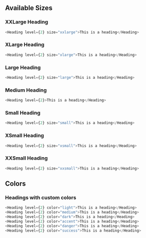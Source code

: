 ## Available Sizes
### XXLarge Heading
```js
<Heading level={2} size="xxlarge">This is a heading</Heading>
```

### XLarge Heading
```js
<Heading level={2} size="xlarge">This is a heading</Heading>
```

### Large Heading
```js
<Heading level={2} size="large">This is a heading</Heading>
```

### Medium Heading
```js
<Heading level={2}>This is a heading</Heading>
```

### Small Heading
```js
<Heading level={2} size="small">This is a heading</Heading>
```

### XSmall Heading
```js
<Heading level={2} size="xsmall">This is a heading</Heading>
```

### XXSmall Heading
```js
<Heading level={2} size="xxsmall">This is a heading</Heading>
```

## Colors
### Headings with custom colors
```js
<Heading level={2} color="light">This is a heading</Heading>
<Heading level={2} color="medium">This is a heading</Heading>
<Heading level={2} color="dark">This is a heading</Heading>
<Heading level={2} color="accent">This is a heading</Heading>
<Heading level={2} color="danger">This is a heading</Heading>
<Heading level={2} color="success">This is a heading</Heading>
```
